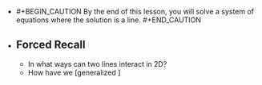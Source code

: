 - #+BEGIN_CAUTION
  By the end of this lesson, you will solve a system of equations where the solution is a line.
  #+END_CAUTION
- ## Forced Recall
	- In what ways can two lines interact in 2D?
	- How have we [generalized ]